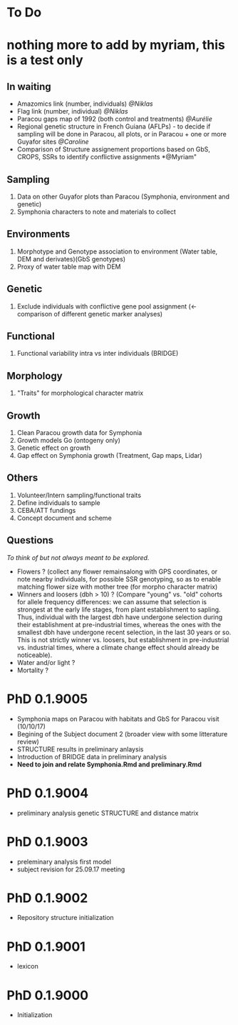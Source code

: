 # To Do

# nothing more to add by myriam, this is a test only

## In waiting

- Amazomics link (number, individuals) *@Niklas*
- Flag link (number, individual) *@Niklas*
- Paracou gaps map of 1992 (both control and treatments) *@Aurélie*
- Regional genetic structure in French Guiana (AFLPs) - to decide if sampling will be done in Paracou, all plots, or in Paracou + one or more Guyafor sites *@Caroline*
- Comparison of Structure assignement proportions based on GbS, CROPS, SSRs to identify conflictive assignments *@Myriam"

## Sampling

1. Data on other Guyafor plots than Paracou (Symphonia, environment and genetic)
1. Symphonia characters to note and materials to collect

## Environments

1. Morphotype and Genotype association to environment (Water table, DEM and derivates)(GbS genotypes)
1. Proxy of water table map with DEM

## Genetic

1. Exclude individuals with conflictive gene pool assignment (<-comparison of different genetic marker analyses)

## Functional

1. Functional variability intra vs inter individuals (BRIDGE)

## Morphology
1. "Traits" for morphological character matrix

## Growth

1. Clean Paracou growth data for Symphonia
1. Growth models Go (ontogeny only)
1. Genetic effect on growth
1. Gap effect on Symphonia growth (Treatment, Gap maps, Lidar)

## Others

1. Volunteer/Intern sampling/functional traits
1. Define individuals to sample
1. CEBA/ATT fundings
1. Concept document and scheme

## Questions

*To think of but not always meant to be explored.*

- Flowers ? (collect any flower remainsalong with GPS coordinates, or note nearby individuals, for possible SSR genotyping, so as to enable matching flower size with mother tree (for morpho character matrix)
- Winners and loosers (dbh > 10) ? (Compare "young" vs. "old" cohorts for allele frequency differences: we can assume that selection is strongest at the early life stages, from plant establishment to sapling. Thus, individual with the largest dbh have undergone selection during their establishment at pre-industrial times, whereas the ones with the smallest dbh have undergone recent selection, in the last 30 years or so. This is not strictly winner vs. loosers, but establishment in pre-industrial vs. industrial times, where a climate change effect should already be noticeable).
- Water and/or light ?
- Mortality ?

# PhD 0.1.9005

- Symphonia maps on Paracou with habitats and GbS for Paracou visit (10/10/17)
- Begining of the Subject document 2 (broader view with some litterature review)
- STRUCTURE results in preliminary anlaysis
- Introduction of BRIDGE data in preliminary analysis
- **Need to join and relate Symphonia.Rmd and preliminary.Rmd**

# PhD 0.1.9004

- preliminary analysis genetic STRUCTURE and distance matrix

# PhD 0.1.9003

* preleminary analysis first model
* subject revision for 25.09.17 meeting

# PhD 0.1.9002

* Repository structure initialization

# PhD 0.1.9001

* lexicon

# PhD 0.1.9000 

* Initialization
